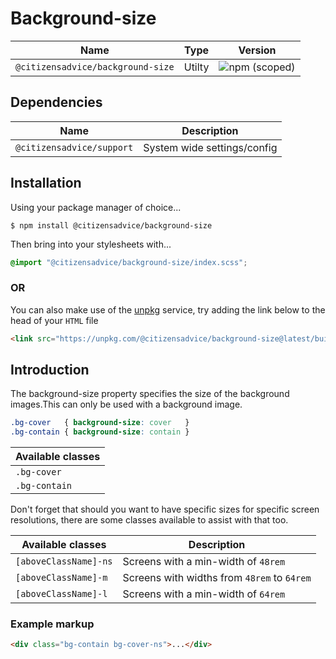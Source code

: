 # Background-size

| Name                          | Type   | Version                                                                           |
| ----------------------------- | ------ | --------------------------------------------------------------------------------- |
| `@citizensadvice/background-size` | Utilty | ![npm (scoped)](https://img.shields.io/npm/v/@citizensadvice/background-size.svg) |

## Dependencies

| Name                      | Description                 |
| ------------------------- | --------------------------- |
| `@citizensadvice/support` | System wide settings/config |

## Installation

Using your package manager of choice...

```shell
$ npm install @citizensadvice/background-size
```

Then bring into your stylesheets with...

```scss
@import "@citizensadvice/background-size/index.scss";
```

### OR
You can also make use of the [unpkg](https://unpkg.com) service, try adding the link below to the head of your `HTML` file

```html
<link src="https://unpkg.com/@citizensadvice/background-size@latest/build/background-size.css"/>
```

## Introduction

The background-size property specifies the size of the background images.This can only be used with a background image.

```CSS
.bg-cover   { background-size: cover   }
.bg-contain { background-size: contain }
```

| Available classes |
| ----------------- |
| `.bg-cover`       |
| `.bg-contain`     |

Don't forget that should you want to have specific sizes for specific screen resolutions, there are some classes available to assist with that too.

| Available classes     | Description                                 |
| --------------------- | ------------------------------------------- |
| `[aboveClassName]-ns` | Screens with a min-width of `48rem`         |
| `[aboveClassName]-m`  | Screens with widths from `48rem` to `64rem` |
| `[aboveClassName]-l`  | Screens with a min-width of `64rem`         |

### Example markup

```html
<div class="bg-contain bg-cover-ns">...</div>
```
